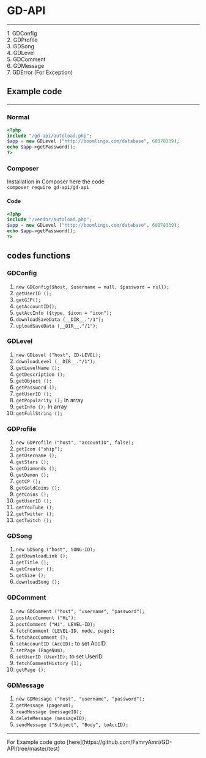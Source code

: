 # GD-API
<hr>
1. GDConfig <br>
2. GDProfile <br>
3. GDSong<br>
4. GDLevel<br>
5. GDComment<br>
6. GDMessage<br>
7. GDError (For Exception)

## Example code<hr>
### Normal
```php
<?php
include "/gd-api/autoload.php";
$app = new GDLevel ("http://boomlings.com/database", 60078339);
echo $app->getPassword();
?>
```
### Composer

Installation in Composer here the code</br>
``` composer require gd-api/gd-api ```

#### Code 

```php
<?php
include "/vendor/autoload.php";
$app = new GDLevel ("http://boomlings.com/database", 60078339);
echo $app->getPassword();
?>
```

## codes functions
### GDConfig
1. ```new GDConfig($host, $username = null, $password = null);```</br>
2. ```getUserID ();```</br>
3. ```getGJP();```</br>
4. ```getAccountID();```</br>
5. ```getAccInfo ($type, $icon = "icon");```</br>
6. ```downloadSaveData (__DIR__."/1");```</br>
7. ```uploadSaveData (__DIR__."/1");```</br>

### GDLevel

1. ```new GDLevel ("host", ID-LEVEL);```</br>
2. ```downloadLevel (__DIR__."/1");```</br>
3. ```getLevelName ();```</br>
4. ```getDescription ();```</br>
5. ```getObject ();```</br>
6. ```getPassword ();```</br>
7. ```getUserID ();```</br>
8. ```getPopularity ();``` In array </br>
9. ```getInfo ();``` In array </br>
10. ```getFullString ();``` </br>

### GDProfile

1. ```new GDProfile ("host", "accountID", false);```</br>
2. ```getIcon ("ship");```</br>
3. ```getUsername ();```</br>
4. ```getStars ();```</br>
5. ```getDiamonds ();```</br>
6. ```getDemon ();```</br>
7. ```getCP ();```</br>
8. ```getGoldCoins ();```</br>
9. ```getCoins ();```</br>
10. ```getUserID ();```</br>
11. ```getYouTube ();```</br>
12. ```getTwitter ();```</br>
13. ```getTwitch ();```</br>

### GDSong

1. ```new GDSong ("host", SONG-ID);```</br>
2. ```getDownloadLink ();```</br>
3. ```getTitle ();```</br>
4. ```getCreator ();```</br>
5. ```getSize ();```</br>
6. ```downloadSong ();```</br>

### GDComment

1. ```new GDComment ("host", "username", "password");```</br>
2. ```postAccComment ("Hi");```</br>
3. ```postComment ("Hi", LEVEL-ID);```</br>
4. ```fetchComment (LEVEL-ID, mode, page);```</br>
5. ```fetchAccComment ();```</br>
6. ```setAccountID (AccID);``` to set AccID</br>
7. ```setPage (PageNum);```</br>
8. ```setUserID (UserID);``` to set UserID </b>
9. ```fetchCommentHistory (1);```</br>
10. ```getPage ();```</br>

### GDMessage

1. ```new GDMessage ("host", "username", "password");```</br>
2. ```getMessage (pagenum);```</br>
3. ```readMessage (messageID);```</br>
4. ```deleteMessage (messageID);```</br>
5. ```sendMessage ("Subject", "Body", toAccID);```</br>

<hr>
For Example code goto [here](https://github.com/FamryAmri/GD-API/tree/master/test)
